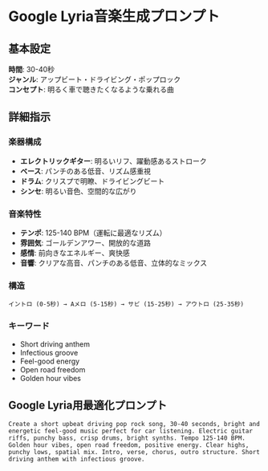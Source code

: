 # Google Lyria音楽生成プロンプト

## 基本設定
**時間**: 30-40秒  
**ジャンル**: アップビート・ドライビング・ポップロック  
**コンセプト**: 明るく車で聴きたくなるような乗れる曲

## 詳細指示

### 楽器構成
- **エレクトリックギター**: 明るいリフ、躍動感あるストローク
- **ベース**: パンチのある低音、リズム感重視
- **ドラム**: クリスプで明瞭、ドライビングビート
- **シンセ**: 明るい音色、空間的な広がり

### 音楽特性
- **テンポ**: 125-140 BPM（運転に最適なリズム）
- **雰囲気**: ゴールデンアワー、開放的な道路
- **感情**: 前向きなエネルギー、爽快感
- **音響**: クリアな高音、パンチのある低音、立体的なミックス

### 構造
```
イントロ (0-5秒) → Aメロ (5-15秒) → サビ (15-25秒) → アウトロ (25-35秒)
```

### キーワード
- Short driving anthem
- Infectious groove  
- Feel-good energy
- Open road freedom
- Golden hour vibes

## Google Lyria用最適化プロンプト

```
Create a short upbeat driving pop rock song, 30-40 seconds, bright and energetic feel-good music perfect for car listening. Electric guitar riffs, punchy bass, crisp drums, bright synths. Tempo 125-140 BPM. Golden hour vibes, open road freedom, positive energy. Clear highs, punchy lows, spatial mix. Intro, verse, chorus, outro structure. Short driving anthem with infectious groove.
```